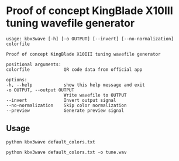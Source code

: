 # Proof of concept KingBlade X10III tuning wavefile generator

    usage: kbx3wave [-h] [-o OUTPUT] [--invert] [--no-normalization] colorfile

    Proof of concept KingBlade X10III tuning wavefile generator

    positional arguments:
    colorfile             QR code data from official app

    options:
    -h, --help            show this help message and exit
    -o OUTPUT, --output OUTPUT
                          Write wavefile to OUTPUT
    --invert              Invert output signal
    --no-normalization    Skip color normalization
    --preview             Generate preview signal


## Usage

    python kbx3wave default_colors.txt

    python kbx3wave default_colors.txt -o tune.wav
